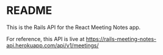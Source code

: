 # README

This is the Rails API for the React Meeting Notes app. 

For reference, this API is live at https://rails-meeting-notes-api.herokuapp.com/api/v1/meetings/
